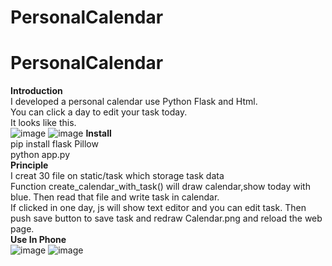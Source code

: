 # PersonalCalendar
# PersonalCalendar
**Introduction**<br>
I developed a personal calendar use Python Flask and Html.<br>
You can click a day to edit your task today.<br>
​​​​It looks like this.<br>
![image](https://github.com/user-attachments/assets/ea3ccd20-ff3e-4a19-844a-bc2b4d6a19b2)
![image](https://github.com/user-attachments/assets/ad42bf81-0398-4905-ba15-f08efe7cb1e4)
**Install**<br>
pip install flask Pillow<br>
python app.py<br>
**Principle**<br>
I creat 30 file on static/task which storage task data<br>
Function create_calendar_with_task() will draw calendar,show today with blue. Then read that file and write task in calendar.<br>
If clicked in one day, js will show text editor and you can edit task. Then push save button to save task and redraw Calendar.png and reload the web page.<br>
**Use In Phone**<br>
![image](https://github.com/user-attachments/assets/d1c1f92d-9659-4e20-8672-1e095c533ede)
![image](https://github.com/user-attachments/assets/30d36871-1bb9-4f7b-988a-56b1ace4429b)
